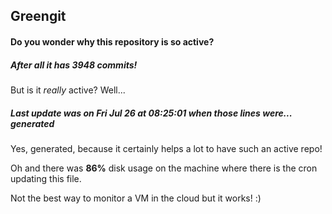 ## Greengit

#### Do you wonder why this repository is so active?

##### After all it has 3948 commits!

But is it *really* active? Well...

##### Last update was on Fri Jul 26 at 08:25:01 when those lines were... generated

Yes, generated, because it certainly helps a lot to have such an active repo!

Oh and there was **86%** disk usage on the machine
where there is the cron updating this file.

Not the best way to monitor a VM in the cloud but it works! :)
